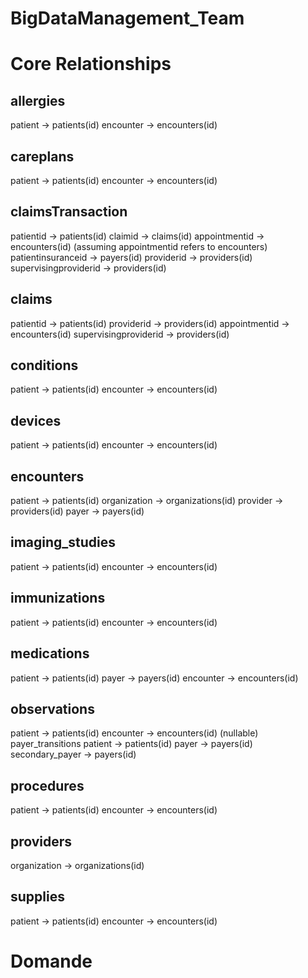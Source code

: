 # BigDataManagement_Team


# Core Relationships
## allergies
patient → patients(id)
encounter → encounters(id)

## careplans
patient → patients(id)
encounter → encounters(id)

## claimsTransaction
patientid → patients(id)
claimid → claims(id)
appointmentid → encounters(id) (assuming appointmentid refers to encounters)
patientinsuranceid → payers(id)
providerid → providers(id)
supervisingproviderid → providers(id)

## claims
patientid → patients(id)
providerid → providers(id)
appointmentid → encounters(id)
supervisingproviderid → providers(id)

## conditions
patient → patients(id)
encounter → encounters(id)

## devices
patient → patients(id)
encounter → encounters(id)

## encounters
patient → patients(id)
organization → organizations(id)
provider → providers(id)
payer → payers(id)

## imaging_studies
patient → patients(id)
encounter → encounters(id)

## immunizations
patient → patients(id)
encounter → encounters(id)

## medications
patient → patients(id)
payer → payers(id)
encounter → encounters(id)

## observations
patient → patients(id)
encounter → encounters(id) (nullable)
payer_transitions
patient → patients(id)
payer → payers(id)
secondary_payer → payers(id)

## procedures
patient → patients(id)
encounter → encounters(id)

## providers
organization → organizations(id)

## supplies
patient → patients(id)
encounter → encounters(id)

# Domande
